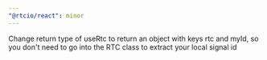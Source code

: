 ```yaml
---
"@rtcio/react": minor
---
```


Change return type of useRtc to return an object with keys rtc and myId, so you don't need to go into the RTC class to extract your local signal id
